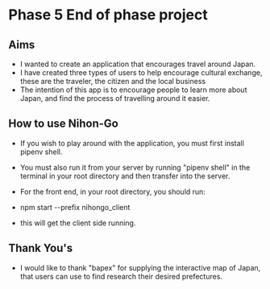 # Phase 5 End of phase project

## Aims

- I wanted to create an application that encourages travel around Japan.
- I have created three types of users to help encourage cultural exchange, these are the traveler, the citizen and the local business
- The intention of this app is to encourage people to learn more about Japan, and find the process of travelling around it easier.

## How to use Nihon-Go
- If you wish to play around with the application, you must first install pipenv shell.
- You must also run it from your server by running "pipenv shell" in the terminal in your root directory and then transfer into the server.

- For the front end, in your root directory, you should run:
- npm start --prefix nihongo_client 
- this will get the client side running.

## Thank You's 
- I would like to thank "bapex" for supplying the interactive map of Japan, that users can use to find research their desired prefectures.